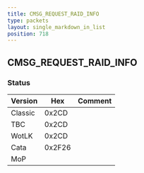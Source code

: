```yaml
---
title: CMSG_REQUEST_RAID_INFO
type: packets
layout: single_markdown_in_list
position: 718
---
```


## CMSG_REQUEST_RAID_INFO

### Status

Version    | Hex        | Comment
---------- | ---------- | ---------- 
Classic    | 0x2CD      |
TBC        | 0x2CD      |
WotLK      | 0x2CD      |
Cata       | 0x2F26     |
MoP        |            |
